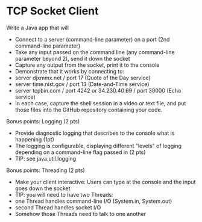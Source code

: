 # TCP Socket Client

Write a Java app that will

- Connect to a server (command-line parameter) on a port (2nd command-line parameter)
- Take any input passed on the command line (any command-line parameter beyond 2), send it down the socket
- Capture any output from the socket, print it to the console
- Demonstrate that it works by connecting to:
- server djxmmx.net / port 17 (Quote of the Day service)
- server time.nist.gov / port 13 (Date-and-Time service)
- server tcpbin.com / port 4242 or 34.230.40.69 / port 30000 (Echo service)
- In each case, capture the shell session in a video or text file, and put those files into the GitHub repository containing your code.
 

Bonus points: Logging (2 pts)
- Provide diagnostic logging that describes to the console what is happening (1pt)
- The logging is configurable, displaying different "levels" of logging depending on a command-line flag passed in (2 pts)
- TIP: see java.util.logging

Bonus points: Threading (2 pts)
- Make your client interactive: Users can type at the console and the input goes down the socket
- TIP: you will need to have two Threads:
- one Thread handles command-line I/O (System.in, System.out)
- second Thread handles socket I/O
- Somehow those Threads need to talk to one another

